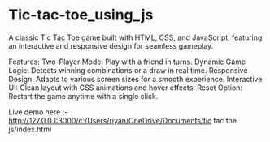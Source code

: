 # Tic-tac-toe_using_js

A classic Tic Tac Toe game built with HTML, CSS, and JavaScript, featuring an interactive and responsive design for seamless gameplay.

Features:
Two-Player Mode: Play with a friend in turns.
Dynamic Game Logic: Detects winning combinations or a draw in real time.
Responsive Design: Adapts to various screen sizes for a smooth experience.
Interactive UI: Clean layout with CSS animations and hover effects.
Reset Option: Restart the game anytime with a single click.

Live demo here :- http://127.0.0.1:3000/c:/Users/riyan/OneDrive/Documents/tic tac toe js/index.html
